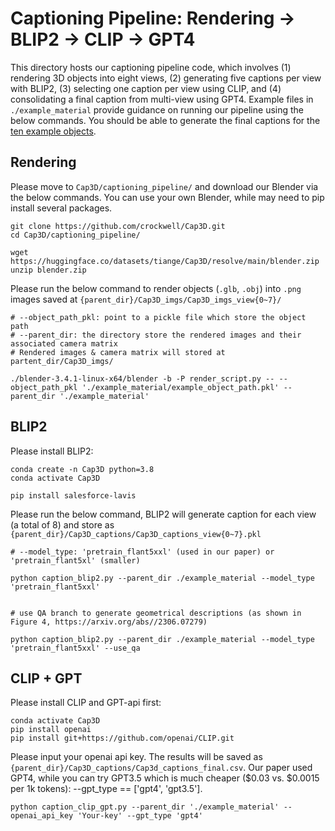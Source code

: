 # Captioning Pipeline: Rendering -> BLIP2 -> CLIP -> GPT4

This directory hosts our captioning pipeline code, which involves (1) rendering 3D objects into eight views, (2) generating five captions per view with BLIP2, (3) selecting one caption per view using CLIP, and (4) consolidating a final caption from multi-view using GPT4. Example files in `./example_material` provide guidance on running our pipeline using the below commands.  You should be able to generate the final captions for the [ten example objects](https://github.com/crockwell/Cap3D/tree/main/captioning_pipeline/example_material/glbs).

## Rendering
Please move to `Cap3D/captioning_pipeline/` and download our Blender via the below commands. You can use your own Blender, while may need to pip install several packages.

```
git clone https://github.com/crockwell/Cap3D.git
cd Cap3D/captioning_pipeline/ 

wget https://huggingface.co/datasets/tiange/Cap3D/resolve/main/blender.zip
unzip blender.zip
```

Please run the below command to render objects (`.glb`, `.obj`) into `.png` images saved at `{parent_dir}/Cap3D_imgs/Cap3D_imgs_view{0~7}/`
```
# --object_path_pkl: point to a pickle file which store the object path
# --parent_dir: the directory store the rendered images and their associated camera matrix
# Rendered images & camera matrix will stored at partent_dir/Cap3D_imgs/

./blender-3.4.1-linux-x64/blender -b -P render_script.py -- --object_path_pkl './example_material/example_object_path.pkl' --parent_dir './example_material'
```

## BLIP2
Please install BLIP2:
```
conda create -n Cap3D python=3.8
conda activate Cap3D

pip install salesforce-lavis
```

Please run the below command, BLIP2 will generate caption for each view (a total of 8) and store as `{parent_dir}/Cap3D_captions/Cap3D_captions_view{0~7}.pkl`
```
# --model_type: 'pretrain_flant5xxl' (used in our paper) or 'pretrain_flant5xl' (smaller)

python caption_blip2.py --parent_dir ./example_material --model_type 'pretrain_flant5xxl'


# use QA branch to generate geometrical descriptions (as shown in Figure 4, https://arxiv.org/abs//2306.07279)

python caption_blip2.py --parent_dir ./example_material --model_type 'pretrain_flant5xxl' --use_qa
```

## CLIP + GPT
Please install CLIP and GPT-api first:
```
conda activate Cap3D
pip install openai
pip install git+https://github.com/openai/CLIP.git
```

Please input your openai api key. The results will be saved as `{parent_dir}/Cap3D_captions/Cap3d_captions_final.csv`.
Our paper used GPT4, while you can try GPT3.5 which is much cheaper ($0.03 vs. $0.0015 per 1k tokens): --gpt_type == ['gpt4', 'gpt3.5'].

```
python caption_clip_gpt.py --parent_dir './example_material' --openai_api_key 'Your-key' --gpt_type 'gpt4'
```

